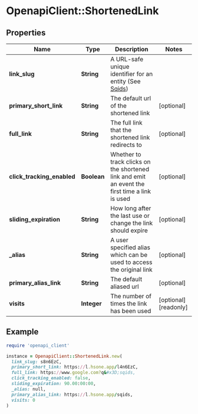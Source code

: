# OpenapiClient::ShortenedLink

## Properties

| Name | Type | Description | Notes |
| ---- | ---- | ----------- | ----- |
| **link_slug** | **String** | A URL-safe unique identifier for an entity (See [Sqids](https://sqids.org)) |  |
| **primary_short_link** | **String** | The default url of the shortened link | [optional] |
| **full_link** | **String** | The full link that the shortened link redirects to | [optional] |
| **click_tracking_enabled** | **Boolean** | Whether to track clicks on the shortened link and emit an event the first time a link is used | [optional] |
| **sliding_expiration** | **String** | How long after the last use or change the link should expire | [optional] |
| **_alias** | **String** | A user specified alias which can be used to access the original link | [optional] |
| **primary_alias_link** | **String** | The default aliased url | [optional] |
| **visits** | **Integer** | The number of times the link has been used | [optional][readonly] |

## Example

```ruby
require 'openapi_client'

instance = OpenapiClient::ShortenedLink.new(
  link_slug: s8n6EzC,
  primary_short_link: https://l.hsone.app/l4n6EzC,
  full_link: https://www.google.com?q&#x3D;sqids,
  click_tracking_enabled: false,
  sliding_expiration: 90.00:00:00,
  _alias: null,
  primary_alias_link: https://l.hsone.app/sqids,
  visits: 0
)
```

